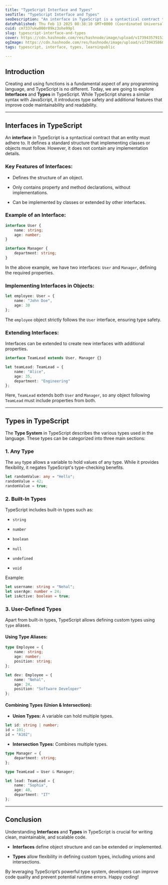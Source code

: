 ```yaml
---
title: "TypeScript Interface and Types"
seoTitle: "TypeScript Interface and Types"
seoDescription: "An interface in TypeScript is a syntactical contract that an entity must adhere to. "
datePublished: Thu Feb 13 2025 08:38:10 GMT+0000 (Coordinated Universal Time)
cuid: cm7337ukw000r09kz3ohe99pl
slug: typescript-interface-and-types
cover: https://cdn.hashnode.com/res/hashnode/image/upload/v1739435791533/a0c3e74f-5b57-47f9-bb56-87dd099266df.jpeg
ogImage: https://cdn.hashnode.com/res/hashnode/image/upload/v1739435860476/60d540c1-bcdd-44af-9994-a1ef8a96a139.jpeg
tags: typescript, interface, types, learninpublic

---
```


## Introduction

Creating and using functions is a fundamental aspect of any programming language, and TypeScript is no different. Today, we are going to explore **Interfaces** and **Types** in TypeScript. While TypeScript shares a similar syntax with JavaScript, it introduces type safety and additional features that improve code maintainability and readability.

---

## **Interfaces in TypeScript**

An **interface** in TypeScript is a syntactical contract that an entity must adhere to. It defines a standard structure that implementing classes or objects must follow. However, it does not contain any implementation details.

### **Key Features of Interfaces:**

* Defines the structure of an object.
    
* Only contains property and method declarations, without implementations.
    
* Can be implemented by classes or extended by other interfaces.
    

### **Example of an Interface:**

```typescript
interface User {
    name: string;
    age: number;
}

interface Manager {
    department: string;
}
```

In the above example, we have two interfaces: `User` and `Manager`, defining the required properties.

### **Implementing Interfaces in Objects:**

```typescript
let employee: User = {
    name: "John Doe",
    age: 30
};
```

The `employee` object strictly follows the `User` interface, ensuring type safety.

### **Extending Interfaces:**

Interfaces can be extended to create new interfaces with additional properties.

```typescript
interface TeamLead extends User, Manager {}

let teamLead: TeamLead = {
    name: "Alice",
    age: 35,
    department: "Engineering"
};
```

Here, `TeamLead` extends both `User` and `Manager`, so any object following `TeamLead` must include properties from both.

---

## **Types in TypeScript**

The **Type System** in TypeScript describes the various types used in the language. These types can be categorized into three main sections:

### **1\. Any Type**

The `any` type allows a variable to hold values of any type. While it provides flexibility, it negates TypeScript's type-checking benefits.

```typescript
let randomValue: any = "Hello";
randomValue = 42;
randomValue = true;
```

### **2\. Built-In Types**

TypeScript includes built-in types such as:

* `string`
    
* `number`
    
* `boolean`
    
* `null`
    
* `undefined`
    
* `void`
    

Example:

```typescript
let username: string = "Nehal";
let userAge: number = 24;
let isActive: boolean = true;
```

### **3\. User-Defined Types**

Apart from built-in types, TypeScript allows defining custom types using `type` aliases.

#### **Using Type Aliases:**

```typescript
type Employee = {
    name: string;
    age: number;
    position: string;
};

let dev: Employee = {
    name: "Nehal",
    age: 24,
    position: "Software Developer"
};
```

#### **Combining Types (Union & Intersection):**

* **Union Types:** A variable can hold multiple types.
    

```typescript
let id: string | number;
id = 101;
id = "A102";
```

* **Intersection Types:** Combines multiple types.
    

```typescript
type Manager = {
    department: string;
};

type TeamLead = User & Manager;

let lead: TeamLead = {
    name: "Sophia",
    age: 40,
    department: "IT"
};
```

---

## **Conclusion**

Understanding **Interfaces** and **Types** in TypeScript is crucial for writing clean, maintainable, and scalable code.

* **Interfaces** define object structure and can be extended or implemented.
    
* **Types** allow flexibility in defining custom types, including unions and intersections.
    

By leveraging TypeScript’s powerful type system, developers can improve code quality and prevent potential runtime errors. Happy coding!